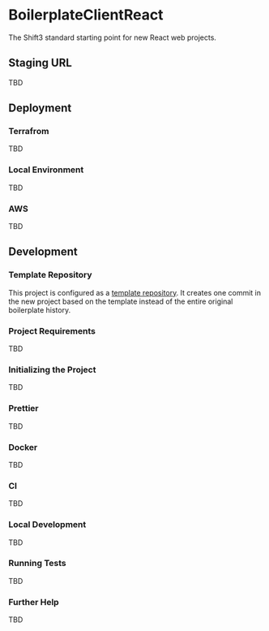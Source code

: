 # BoilerplateClientReact
The Shift3 standard starting point for new React web projects. 

## Staging URL
TBD

## Deployment
### Terrafrom
TBD

### Local Environment
TBD

### AWS
TBD

## Development
### Template Repository
This project is configured as a [template repository](https://docs.github.com/en/github/creating-cloning-and-archiving-repositories/creating-a-repository-from-a-template#about-repository-templates). It creates one commit in the new project based on the template instead of the entire original boilerplate history.

### Project Requirements
TBD

### Initializing the Project
TBD

### Prettier
TBD

### Docker
TBD

### CI
TBD

### Local Development
TBD

### Running Tests
TBD

### Further Help
TBD
